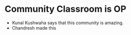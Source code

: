 # Community Classroom is OP

- Kunal Kushwaha says that this community is amazing.
- Chandresh made this
